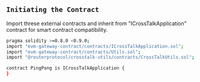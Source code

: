 ## `Initiating the Contract`

Import threse external contracts and inherit from "ICrossTalkApplication" contract for smart contract compatibility.

```sh
pragma solidity >=0.8.0 <0.9.0;
import "evm-gateway-contract/contracts/ICrossTalkApplication.sol";
import "evm-gateway-contract/contracts/Utils.sol";
import "@routerprotocol/crosstalk-utils/contracts/CrossTalkUtils.sol";

contract PingPong is ICrossTalkApplication {
}
```
